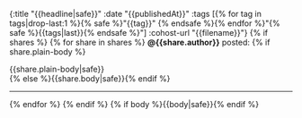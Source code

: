 {:title "{{headline|safe}}"
 :date "{{publishedAt}}"
 :tags [{% for tag in tags|drop-last:1 %}{% safe %}"{{tag}}" {% endsafe %}{% endfor %}"{% safe %}{{tags|last}}{% endsafe %}"]
 :cohost-url "{{filename}}"}
{% if shares %}
{% for share in shares %}
**@{{share.author}}** posted:
{% if share.plain-body %}<div style="white-space: pre-line;">{{share.plain-body|safe}}</div>{% else %}{{share.body|safe}}{% endif %}
<hr>
{% endfor %}
{% endif %}
{% if body %}{{body|safe}}{% endif %}
